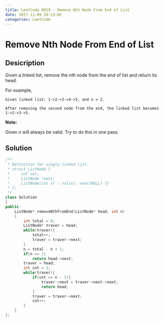```yaml
---
title: LeetCode 0019 - Remove Nth Node From End of List
date: 2017-11-09 20:13:02
categories: LeetCode
---
```

# Remove Nth Node From End of List #

<!--more-->

## Desicription ##

Given a linked list, remove the *nth* node from the end of list and return its head.

For example,

```
Given linked list: 1->2->3->4->5, and n = 2.

After removing the second node from the end, the linked list becomes 1->2->3->5.
```

**Note:**

Given *n* will always be valid.
Try to do this in one pass.

## Solution ##

```cpp
/**
 * Definition for singly-linked list.
 * struct ListNode {
 *     int val;
 *     ListNode *next;
 *     ListNode(int x) : val(x), next(NULL) {}
 * };
 */
class Solution
{
public:
    ListNode* removeNthFromEnd(ListNode* head, int n)
    {
        int total = 0;
        ListNode* traver = head;
        while(traver){
            total++;
            traver = traver->next;
        }
        n = total - n + 1;
        if(n == 1)
            return head->next;
        traver = head;
        int cnt = 1;
        while(traver){
            if(cnt == n - 1){
                traver->next = traver->next->next;
                return head;
            }
            traver = traver->next;
            cnt++;
        }
    }
};
```
